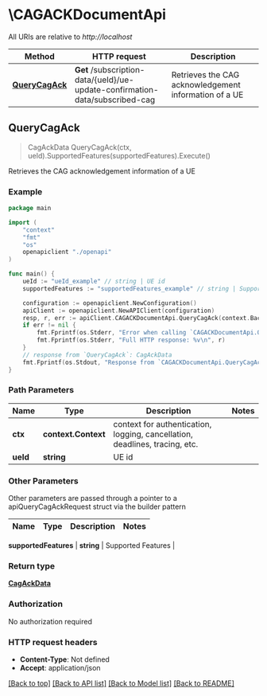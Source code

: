 # \CAGACKDocumentApi

All URIs are relative to *http://localhost*

Method | HTTP request | Description
------------- | ------------- | -------------
[**QueryCagAck**](CAGACKDocumentApi.md#QueryCagAck) | **Get** /subscription-data/{ueId}/ue-update-confirmation-data/subscribed-cag | Retrieves the CAG acknowledgement information of a UE



## QueryCagAck

> CagAckData QueryCagAck(ctx, ueId).SupportedFeatures(supportedFeatures).Execute()

Retrieves the CAG acknowledgement information of a UE

### Example

```go
package main

import (
    "context"
    "fmt"
    "os"
    openapiclient "./openapi"
)

func main() {
    ueId := "ueId_example" // string | UE id
    supportedFeatures := "supportedFeatures_example" // string | Supported Features (optional)

    configuration := openapiclient.NewConfiguration()
    apiClient := openapiclient.NewAPIClient(configuration)
    resp, r, err := apiClient.CAGACKDocumentApi.QueryCagAck(context.Background(), ueId).SupportedFeatures(supportedFeatures).Execute()
    if err != nil {
        fmt.Fprintf(os.Stderr, "Error when calling `CAGACKDocumentApi.QueryCagAck``: %v\n", err)
        fmt.Fprintf(os.Stderr, "Full HTTP response: %v\n", r)
    }
    // response from `QueryCagAck`: CagAckData
    fmt.Fprintf(os.Stdout, "Response from `CAGACKDocumentApi.QueryCagAck`: %v\n", resp)
}
```

### Path Parameters


Name | Type | Description  | Notes
------------- | ------------- | ------------- | -------------
**ctx** | **context.Context** | context for authentication, logging, cancellation, deadlines, tracing, etc.
**ueId** | **string** | UE id | 

### Other Parameters

Other parameters are passed through a pointer to a apiQueryCagAckRequest struct via the builder pattern


Name | Type | Description  | Notes
------------- | ------------- | ------------- | -------------

 **supportedFeatures** | **string** | Supported Features | 

### Return type

[**CagAckData**](CagAckData.md)

### Authorization

No authorization required

### HTTP request headers

- **Content-Type**: Not defined
- **Accept**: application/json

[[Back to top]](#) [[Back to API list]](../README.md#documentation-for-api-endpoints)
[[Back to Model list]](../README.md#documentation-for-models)
[[Back to README]](../README.md)

